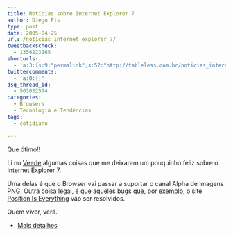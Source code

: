 ```yaml
---
title: Notícias sobre Internet Explorer 7
author: Diego Eis
type: post
date: 2005-04-25
url: /noticias_internet_explorer_7/
tweetbackscheck:
  - 1356223265
shorturls:
  - 'a:3:{s:9:"permalink";s:52:"http://tableless.com.br/noticias_internet_explorer_7";s:7:"tinyurl";s:26:"http://tinyurl.com/43wl7aw";s:4:"isgd";s:19:"http://is.gd/Yp7qPm";}'
twittercomments:
  - 'a:0:{}'
dsq_thread_id:
  - 503032574
categories:
  - Browsers
  - Tecnologia e Tendências
tags:
  - cotidiano

---
```

Que ótimo!!
              
Li no [Veerle][1] algumas coisas que me deixaram um pouquinho feliz sobre o Internet Explorer 7.
              
Uma delas é que o Browser vai passar a suportar o canal Alpha de imagens PNG. Outra coisa legal, é que aqueles bugs que, por exemplo, o site [Position Is Everything][2] vão ser resolvidos. 

Quem viver, verá. 

  * [Mais detalhes][3]

 [1]: http://veerle.duoh.com/index.php?id=P330
 [2]: http://www.positioniseverything.net/
 [3]: https://blogs.msdn.com/ie/archive/2005/04/22/410963.aspx